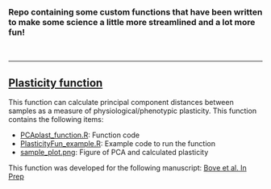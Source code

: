 ### Repo containing some custom functions that have been written to make some science a little more streamlined and a lot more fun!

<br/>

---

## [Plasticity function](https://github.com/seabove7/RandomFun/tree/main/Plasticity_function)
This function can calculate principal component distances between samples as a measure of physiological/phenotypic plasticity. This function contains the following items:
* [PCAplast_function.R](https://github.com/seabove7/RandomFun/blob/main/Plasticity_function/PCAplast_function.R): Function code
* [PlasticityFun_example.R](https://github.com/seabove7/RandomFun/blob/main/Plasticity_function/PlasticityFun_example.R): Example code to run the function
* [sample_plot.png](https://github.com/seabove7/RandomFun/blob/main/Plasticity_function/sample_plot.png): Figure of PCA and calculated plasticity  

This function was developed for the following manuscript: [Bove et al. In Prep](https://www.biorxiv.org/content/10.1101/2021.07.13.452173v1)

